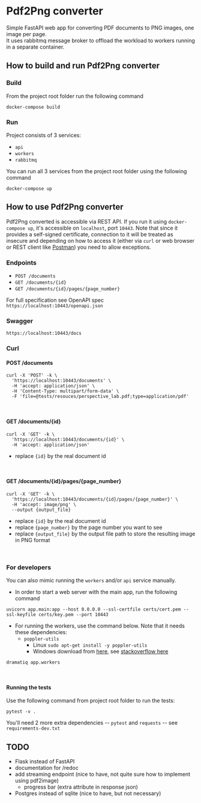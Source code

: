 # Pdf2Png converter

Simple FastAPI web app for converting PDF documents to PNG images, one image per page. \
It uses rabbitmq message broker to offload the workload to workers running in a separate container.


## How to build and run Pdf2Png converter

### Build
From the project root folder run the following command
```
docker-compose build
```

### Run
Project consists of 3 services:
  - `api`
  - `workers`
  - `rabbitmq`

You can run all 3 services from the project root folder using the following command
```
docker-compose up
```


## How to use Pdf2Png converter
Pdf2Png converted is accessible via REST API. If you run it using `docker-compose up`, it's accessible on `localhost`, port `10443`.
Note that since it provides a self-signed certificate, connection to it will be treated as insecure and depending on how to access it
(either via `curl` or web browser or REST client like [Postman](https://www.postman.com/product/rest-client/)) you need to allow exceptions.

### Endpoints
  - `POST /documents`
  - `GET /documents/{id}`
  - `GET /documents/{id}/pages/{page_number}`

For full specification see OpenAPI spec `https://localhost:10443/openapi.json`

### Swagger
```
https://localhost:10443/docs
```

### Curl
#### POST /documents
```
curl -X 'POST' -k \
  'https://localhost:10443/documents' \
  -H 'accept: application/json' \
  -H 'Content-Type: multipart/form-data' \
  -F 'file=@tests/resouces/perspective_lab.pdf;type=application/pdf'
```

<br/>

#### GET /documents/{id}
```
curl -X 'GET' -k \
  'https://localhost:10443/documents/{id}' \
  -H 'accept: application/json'
```
- replace `{id}` by the real document id

<br/>

#### GET /documents/{id}/pages/{page_number}
```
curl -X 'GET' -k \
  'https://localhost:10443/documents/{id}/pages/{page_number}' \
  -H 'accept: image/png' \
  --output {output_file}
```
- replace `{id}` by the real document id
- replace `{page_number}` by the page number you want to see
- replace `{output_file}` by the output file path to store the resulting image in PNG format

<br/>

### For developers
You can also mimic running the `workers` and/or `api` service manually.
- In order to start a web server with the main app, run the following command
```
uvicorn app.main:app --host 0.0.0.0 --ssl-certfile certs/cert.pem --ssl-keyfile certs/key.pem --port 10443
```

- For running the workers, use the command below. Note that it needs these dependencies:
  - `poppler-utils`
    - Linux `sudo apt-get install -y poppler-utils`
    - Windows download from  [here](https://blog.alivate.com.au/poppler-windows/), see [stackoverflow here](https://stackoverflow.com/questions/18381713/how-to-install-poppler-on-windows)
```
dramatiq app.workers
```
<br/>

#### Running the tests
Use the following command from project root folder to run the tests:
```
pytest -v .
```
You'll need 2 more extra dependencies -- `pytest` and `requests` -- see `requirements-dev.txt`


## TODO
  - Flask instead of FastAPI
  - documentation for /redoc
  - add streaming endpoint (nice to have, not quite sure how to implement using pdf2image)
    - progress bar (extra attribute in response json)
  - Postgres instead of sqlite (nice to have, but not necessary)
